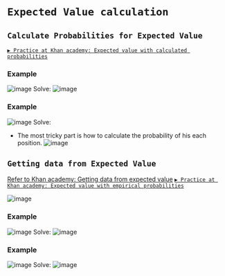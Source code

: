 # `Expected Value calculation`



## `Calculate Probabilities for Expected Value`

[`▶︎ Practice at Khan academy: Expected value with calculated probabilities`](https://www.khanacademy.org/math/statistics-probability/random-variables-stats-library/modal/e/expected-value-with-calculated-probabilities)

### Example
![image](https://user-images.githubusercontent.com/14041622/44769188-58ea6300-ab96-11e8-9a88-ea08ff2b9c99.png)
Solve:
![image](https://user-images.githubusercontent.com/14041622/44769560-9d2a3300-ab97-11e8-97e4-96ef6b5b667f.png)


### Example
![image](https://user-images.githubusercontent.com/14041622/44770281-293d5a00-ab9a-11e8-97de-698e6cba6b30.png)
Solve:
- The most tricky part is how to calculate the probability of his each position.
![image](https://user-images.githubusercontent.com/14041622/44770385-76b9c700-ab9a-11e8-9a0c-5f36d8e49d30.png)




## `Getting data from Expected Value`
[Refer to Khan academy: Getting data from expected value](https://www.khanacademy.org/math/statistics-probability/random-variables-stats-library/modal/v/empirical-data-expected-value)
[`▶︎ Practice at Khan academy: Expected value with empirical probabilities`](https://www.khanacademy.org/math/statistics-probability/random-variables-stats-library/modal/e/expected-value-with-empirical-probabilities)

![image](https://user-images.githubusercontent.com/14041622/44713196-38160500-aae5-11e8-95b4-15f7970c18fa.png)


### Example
![image](https://user-images.githubusercontent.com/14041622/44713181-27658f00-aae5-11e8-8b09-2b787df43d03.png)
Solve:
![image](https://user-images.githubusercontent.com/14041622/44769597-bfbc4c00-ab97-11e8-8e1c-c0168ff9ab7b.png)



### Example
![image](https://user-images.githubusercontent.com/14041622/44717823-b1672500-aaf0-11e8-90a9-0c8073d2268b.png)
Solve:
![image](https://user-images.githubusercontent.com/14041622/44717961-20447e00-aaf1-11e8-898f-531a26a046df.png)


